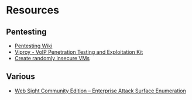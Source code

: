 # Resources

## Pentesting

* [Pentesting Wiki](https://www.peerlyst.com/posts/resource-pentesting-wiki-nicole-lamoureux?utm_source=reddit&utm_medium=social&utm_content=peerlyst_post&utm_campaign=peerlyst_resource)
* [Viproy - VoIP Penetration Testing and Exploitation Kit](http://www.kitploit.com/2017/06/viproy-voip-penetration-testing-and.html)
* [Create randomly insecure VMs](https://github.com/cliffe/SecGen)

## Various

* [Web Sight Community Edition – Enterprise Attack Surface Enumeration](https://l.avala.mp/?p=209)
